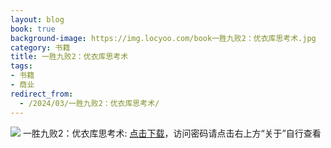 ```yaml
---
layout: blog
book: true
background-image: https://img.locyoo.com/book一胜九败2：优衣库思考术.jpg
category: 书籍
title: 一胜九败2：优衣库思考术
tags:
- 书籍
- 商业
redirect_from:
  - /2024/03/一胜九败2：优衣库思考术/
---
```

![](https://img.locyoo.com/book一胜九败2：优衣库思考术.jpg)
一胜九败2：优衣库思考术: <a name = "ref1" href="https://url18.ctfile.com/f/50983618-1363199201-68e7af?p=3619">点击下载</a>，访问密码请点击右上方“关于”自行查看
